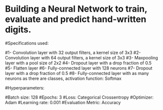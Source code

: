 # Building a Neural Network to train, evaluate and predict hand-written digits.

#Specifications used:

#1- Convolution layer with 32 output filters, a kernel size of 3x3
#2- Convolution layer with 64 output filters, a kernel size of 3x3
#3- Maxpooling layer with a pool size of 2x2
#4- Dropout layer with a drop fraction of 0.5
#5- Flatten layer
#6- Fully-connected layer with 128 neurons
#7- Dropout layer with a drop fraction of 0.5
#8- Fully-connected layer with as many neurons as there are classes, activation function: Softmax

#Hyperparameters:

#Batch size: 128
#Epochs: 3
#Loss: Categorical Crossentropy
#Optimizer: Adam
#Learning rate: 0.001
#Evaluation Metric: Accuracy
